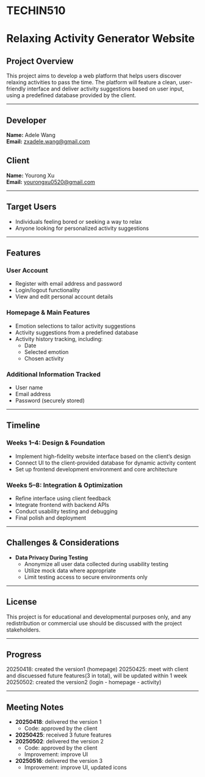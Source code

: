 # TECHIN510
# Relaxing Activity Generator Website

## Project Overview
This project aims to develop a web platform that helps users discover relaxing activities to pass the time. The platform will feature a clean, user-friendly interface and deliver activity suggestions based on user input, using a predefined database provided by the client.

---

## Developer
**Name:** Adele Wang  
**Email:** zxadele.wang@gmail.com

## Client
**Name:** Yourong Xu  
**Email:** yourongxu0520@gmail.com

---

## Target Users
- Individuals feeling bored or seeking a way to relax
- Anyone looking for personalized activity suggestions

---

## Features

### User Account
- Register with email address and password
- Login/logout functionality
- View and edit personal account details

### Homepage & Main Features
- Emotion selections to tailor activity suggestions
- Activity suggestions from a predefined database
- Activity history tracking, including:
  - Date
  - Selected emotion
  - Chosen activity

### Additional Information Tracked
- User name
- Email address
- Password (securely stored)

---

## Timeline

### Weeks 1–4: Design & Foundation
- Implement high-fidelity website interface based on the client’s design
- Connect UI to the client-provided database for dynamic activity content
- Set up frontend development environment and core architecture

### Weeks 5–8: Integration & Optimization
- Refine interface using client feedback
- Integrate frontend with backend APIs
- Conduct usability testing and debugging
- Final polish and deployment

---

## Challenges & Considerations

- **Data Privacy During Testing**
  - Anonymize all user data collected during usability testing
  - Utilize mock data where appropriate
  - Limit testing access to secure environments only

---

## License
This project is for educational and developmental purposes only, and any redistribution or commercial use should be discussed with the project stakeholders.

---

## Progress
20250418: created the version1 (homepage)
20250425: meet with client and discuessed future features(3 in total), will be updated within 1 week
20250502: created the version2 (login - homepage - activity)

---

## Meeting Notes
- **20250418**: delivered the version 1
  - Code: approved by the client 
- **20250425**: received 3 future features
- **20250502**: delivered the version 2  
  -  Code: approved by the client  
  -  Improvement: improve UI
- **20250516**: delivered the version 3   
  -  Improvement: improve UI, updated icons

